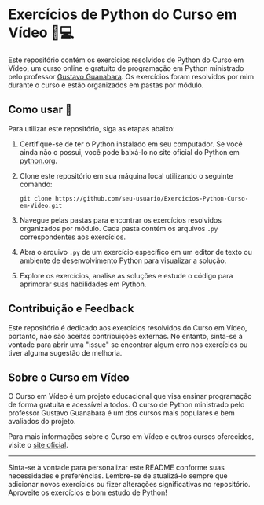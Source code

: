 
# Exercícios de Python do Curso em Vídeo 🐍💻

Este repositório contém os exercícios resolvidos de Python do Curso em Vídeo, um curso online e gratuito de programação em Python ministrado pelo professor [Gustavo Guanabara](https://www.gustavoguanabara.com/). Os exercícios foram resolvidos por mim durante o curso e estão organizados em pastas por módulo.

## Como usar 🤔

Para utilizar este repositório, siga as etapas abaixo:

1. Certifique-se de ter o Python instalado em seu computador. Se você ainda não o possui, você pode baixá-lo no site oficial do Python em [python.org](https://www.python.org/).

2. Clone este repositório em sua máquina local utilizando o seguinte comando:
   ```
   git clone https://github.com/seu-usuario/Exercicios-Python-Curso-em-Video.git
   ```

3. Navegue pelas pastas para encontrar os exercícios resolvidos organizados por módulo. Cada pasta contém os arquivos `.py` correspondentes aos exercícios.

4. Abra o arquivo `.py` de um exercício específico em um editor de texto ou ambiente de desenvolvimento Python para visualizar a solução.

5. Explore os exercícios, analise as soluções e estude o código para aprimorar suas habilidades em Python.

## Contribuição e Feedback

Este repositório é dedicado aos exercícios resolvidos do Curso em Vídeo, portanto, não são aceitas contribuições externas. No entanto, sinta-se à vontade para abrir uma "issue" se encontrar algum erro nos exercícios ou tiver alguma sugestão de melhoria.

## Sobre o Curso em Vídeo

O Curso em Vídeo é um projeto educacional que visa ensinar programação de forma gratuita e acessível a todos. O curso de Python ministrado pelo professor Gustavo Guanabara é um dos cursos mais populares e bem avaliados do projeto.

Para mais informações sobre o Curso em Vídeo e outros cursos oferecidos, visite o [site oficial](https://www.cursoemvideo.com/).

---

Sinta-se à vontade para personalizar este README conforme suas necessidades e preferências. Lembre-se de atualizá-lo sempre que adicionar novos exercícios ou fizer alterações significativas no repositório. Aproveite os exercícios e bom estudo de Python! 
